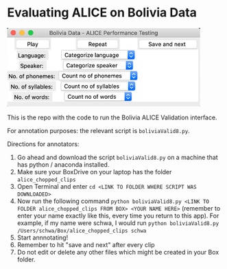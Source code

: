 # Evaluating ALICE on Bolivia Data

<img src="boliviainterface.png" alt="GUI" width="450"/>

This is the repo with the code to run the Bolivia ALICE Validation interface.

For annotation purposes: the relevant script is `boliviaValid8.py`.

Directions for annotators:
1. Go ahead and download the script `boliviaValid8.py` on a machine that has python / anaconda installed.
2. Make sure your BoxDrive on your laptop has the folder `alice_chopped_clips`
3. Open Terminal and enter `cd <LINK TO FOLDER WHERE SCRIPT WAS DOWNLOADED>`
3. Now run the following command `python boliviaValid8.py <LINK TO FOLDER alice_chopped_clips FROM BOX> <YOUR NAME HERE>` (remember to enter your name exactly like this, every time you return to this app). For example, if my name were schwa, I would run `python boliviaValid8.py /Users/schwa/Box/alice_chopped_clips schwa`
4. Start annnotating!
5. Remember to hit "save and next" after every clip
6. Do not edit or delete any other files which might be created in your Box folder.